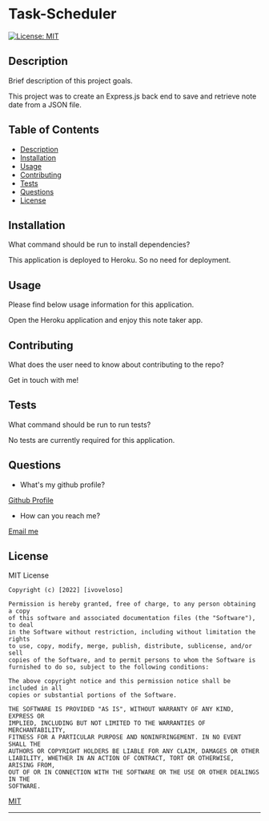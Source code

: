 # Task-Scheduler

  [![License: MIT](https://img.shields.io/badge/License-MIT-yellow.svg)](https://opensource.org/licenses/MIT)

  ## Description
  
  Brief description of this project goals.
  
  This project was to create an Express.js back end to save and retrieve note date from a JSON file.
  
  ## Table of Contents
  
  - [Description](#description) 
  - [Installation](#installation)
  - [Usage](#usage)
  - [Contributing](#contributing)
  - [Tests](#tests)
  - [Questions](#questions)
  - [License](#license)
  
  ## Installation
  
  What command should be run to install dependencies?

  This application is deployed to Heroku. So no need for deployment.
  
  ## Usage

  Please find below usage information for this application.

  Open the Heroku application and enjoy this note taker app.

  ## Contributing

  What does the user need to know about contributing to the repo?

  Get in touch with me!
  
  ## Tests
  
  What command should be run to run tests?

  No tests are currently required for this application.

  ## Questions

  - What's my github profile?

  [Github Profile](https://github.com/ivoveloso)

  - How can you reach me?

  [Email me](mailto:ivovg5790@gmail.com)

  ## License
  
  MIT License

    Copyright (c) [2022] [ivoveloso]
    
    Permission is hereby granted, free of charge, to any person obtaining a copy
    of this software and associated documentation files (the "Software"), to deal
    in the Software without restriction, including without limitation the rights
    to use, copy, modify, merge, publish, distribute, sublicense, and/or sell
    copies of the Software, and to permit persons to whom the Software is
    furnished to do so, subject to the following conditions:
    
    The above copyright notice and this permission notice shall be included in all
    copies or substantial portions of the Software.
    
    THE SOFTWARE IS PROVIDED "AS IS", WITHOUT WARRANTY OF ANY KIND, EXPRESS OR
    IMPLIED, INCLUDING BUT NOT LIMITED TO THE WARRANTIES OF MERCHANTABILITY,
    FITNESS FOR A PARTICULAR PURPOSE AND NONINFRINGEMENT. IN NO EVENT SHALL THE
    AUTHORS OR COPYRIGHT HOLDERS BE LIABLE FOR ANY CLAIM, DAMAGES OR OTHER
    LIABILITY, WHETHER IN AN ACTION OF CONTRACT, TORT OR OTHERWISE, ARISING FROM,
    OUT OF OR IN CONNECTION WITH THE SOFTWARE OR THE USE OR OTHER DEALINGS IN THE
    SOFTWARE.
  [MIT](https://choosealicense.com/licenses/mit/)

  ---



